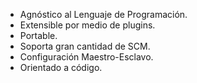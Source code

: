 - Agnóstico al Lenguaje de Programación.
- Extensible por medio de plugins.
- Portable.
- Soporta gran cantidad de SCM.
- Configuración Maestro-Esclavo.
- Orientado a código.